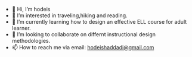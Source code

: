 - 👋 Hi, I’m hodeis
- 👀 I’m interested in traveling,hiking and reading.
- 🌱 I’m currently learning how to design an effective ELL course for adult learner.
- 💞️ I’m looking to collaborate on differnt instructional design methodologies.
- 📫 How to reach me via email: hodeishaddadi@gmail.com
